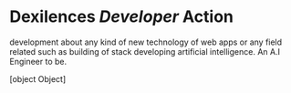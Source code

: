 # Dexilences *Developer* Action
development about any kind of new technology of web apps or any field related such as building of stack developing artificial intelligence.
 An A.I Engineer to be.


[object Object]
